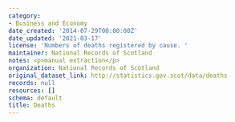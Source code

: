 ```yaml
---
category:
- Business and Economy
date_created: '2014-07-29T00:00:00Z'
date_updated: '2021-03-17'
license: 'Numbers of deaths registered by cause. '
maintainer: National Records of Scotland
notes: <p>manual extraction</p>
organization: National Records of Scotland
original_dataset_link: http://statistics.gov.scot/data/deaths
records: null
resources: []
schema: default
title: Deaths
---
```

